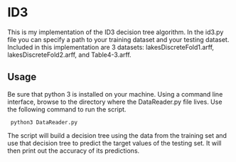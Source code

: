 # ID3

This is my implementation of the ID3 decision tree algorithm. In the id3.py file you can specify a path to your training dataset and your testing dataset. Included in this implementation are 3 datasets: lakesDiscreteFold1.arff, lakesDiscreteFold2.arff, and Table4-3.arff. 


## Usage

Be sure that python 3 is installed on your machine. Using a command line interface, browse to the directory where the DataReader.py file lives. Use the following command to run the script.

```
 python3 DataReader.py
```
The script will build a decision tree using the data from the training set and use that decision tree to predict the target values of the testing set. It will then print out the accuracy of its predictions.